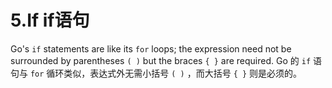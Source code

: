 

5.If if语句
======

Go's `if` statements are like its `for` loops; 
the expression need not be surrounded by parentheses `( )` but the braces `{ }` are required.
Go 的 `if` 语句与 `for` 循环类似，表达式外无需小括号 `( )` ，而大括号 `{ }` 则是必须的。

